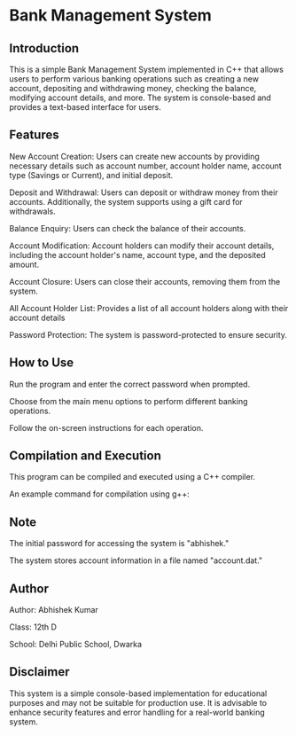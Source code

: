 # Bank Management System

## Introduction
This is a simple Bank Management System implemented in C++ that allows users to perform various banking operations such as creating a new account, depositing and withdrawing money, checking the balance, modifying account details, and more. The system is console-based and provides a text-based interface for users.

## Features
New Account Creation: Users can create new accounts by providing necessary details such as account number, account holder name, account type (Savings or Current), and initial deposit.

Deposit and Withdrawal: Users can deposit or withdraw money from their accounts. Additionally, the system supports using a gift card for withdrawals.

Balance Enquiry: Users can check the balance of their accounts.

Account Modification: Account holders can modify their account details, including the account holder's name, account type, and the deposited amount.

Account Closure: Users can close their accounts, removing them from the system.

All Account Holder List: Provides a list of all account holders along with their account details

Password Protection: The system is password-protected to ensure security.

## How to Use
Run the program and enter the correct password when prompted.

Choose from the main menu options to perform different banking operations.

Follow the on-screen instructions for each operation.

## Compilation and Execution
This program can be compiled and executed using a C++ compiler.

An example command for compilation using g++:

## Note
The initial password for accessing the system is "abhishek."

The system stores account information in a file named "account.dat."

## Author
Author: Abhishek Kumar

Class: 12th D

School: Delhi Public School, Dwarka

## Disclaimer
This system is a simple console-based implementation for educational purposes and may not be suitable for production use. It is advisable to enhance security features and error handling for a real-world banking 
system.
